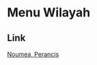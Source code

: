 # Menu Wilayah

## Link

[Noumea, Perancis](https://github.com/gigit-pemilu/pemilu-2024-99-luar-negeri/tree/main/pilpres/hitung-suara/sub/99-luar-negeri/sub/82-noumea-perancis/sub/01-noumea-perancis/sub/0001-noumea-perancis)

